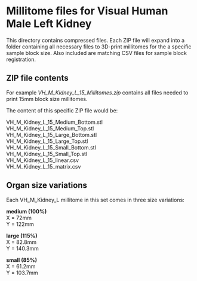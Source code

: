 # Millitome files for Visual Human Male Left Kidney

This directory contains compressed files. Each ZIP file will expand into a folder containing all necessary files to 3D-print millitomes for the a specific sample block size. Also included are matching CSV files for sample block registration.

## ZIP file contents

<p>For example <em>VH_M_Kidney_L_15_Millitomes.zip</em> contains all files needed to print 15mm block size millitomes.</p>

<p>The content of this specific ZIP file would be:</p>

VH_M_Kidney_L_15_Medium_Bottom.stl<br>
VH_M_Kidney_L_15_Medium_Top.stl<br>
VH_M_Kidney_L_15_Large_Bottom.stl<br>
VH_M_Kidney_L_15_Large_Top.stl<br>
VH_M_Kidney_L_15_Small_Bottom.stl<br>
VH_M_Kidney_L_15_Small_Top.stl<br>
VH_M_Kidney_L_15_linear.csv<br>
VH_M_Kidney_L_15_matrix.csv<br>

## Organ size variations

<p>Each VH_M_Kidney_L millitome in this set comes in three size variations:</p>

<strong>medium (100%)</strong><br>
X = 72mm<br>
Y = 122mm<br>

<strong>large (115%)</strong><br>
X = 82.8mm<br>
Y = 140.3mm<br>

<strong>small (85%)</strong><br>
X = 61.2mm<br>
Y = 103.7mm<br>
